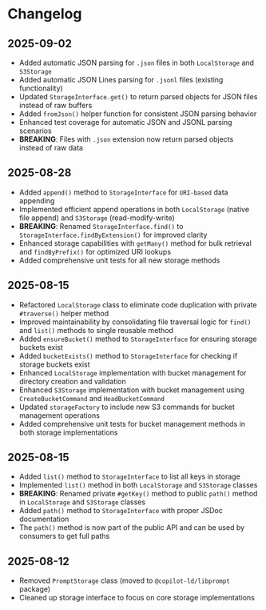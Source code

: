# Changelog

## 2025-09-02

- Added automatic JSON parsing for `.json` files in both `LocalStorage` and
  `S3Storage`
- Added automatic JSON Lines parsing for `.jsonl` files (existing functionality)
- Updated `StorageInterface.get()` to return parsed objects for JSON files
  instead of raw buffers
- Added `fromJson()` helper function for consistent JSON parsing behavior
- Enhanced test coverage for automatic JSON and JSONL parsing scenarios
- **BREAKING**: Files with `.json` extension now return parsed objects instead
  of raw data

## 2025-08-28

- Added `append()` method to `StorageInterface` for `URI-based` data appending
- Implemented efficient append operations in both `LocalStorage` (native file
  append) and `S3Storage` (read-modify-write)
- **BREAKING**: Renamed `StorageInterface.find()` to
  `StorageInterface.findByExtension()` for improved clarity
- Enhanced storage capabilities with `getMany()` method for bulk retrieval and
  `findByPrefix()` for optimized URI lookups
- Added comprehensive unit tests for all new storage methods

## 2025-08-15

- Refactored `LocalStorage` class to eliminate code duplication with private
  `#traverse()` helper method
- Improved maintainability by consolidating file traversal logic for `find()`
  and `list()` methods to single reusable method
- Added `ensureBucket()` method to `StorageInterface` for ensuring storage
  buckets exist
- Added `bucketExists()` method to `StorageInterface` for checking if storage
  buckets exist
- Enhanced `LocalStorage` implementation with bucket management for directory
  creation and validation
- Enhanced `S3Storage` implementation with bucket management using
  `CreateBucketCommand` and `HeadBucketCommand`
- Updated `storageFactory` to include new S3 commands for bucket management
  operations
- Added comprehensive unit tests for bucket management methods in both storage
  implementations

## 2025-08-15

- Added `list()` method to `StorageInterface` to list all keys in storage
- Implemented `list()` method in both `LocalStorage` and `S3Storage` classes
- **BREAKING**: Renamed private `#getKey()` method to public `path()` method in
  `LocalStorage` and `S3Storage` classes
- Added `path()` method to `StorageInterface` with proper JSDoc documentation
- The `path()` method is now part of the public API and can be used by consumers
  to get full paths

## 2025-08-12

- Removed `PromptStorage` class (moved to `@copilot-ld/libprompt` package)
- Cleaned up storage interface to focus on core storage implementations
